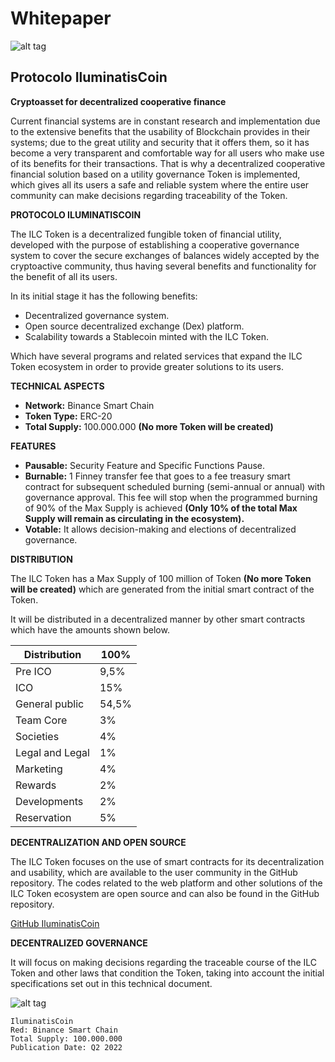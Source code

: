 # Whitepaper
![alt tag](https://i.ibb.co/h20ttL8/IC.png)
## Protocolo IluminatisCoin
**Cryptoasset for decentralized cooperative finance**

Current financial systems are in constant research and implementation due to the extensive benefits that the usability of Blockchain provides in their systems; due to the great utility and security that it offers them, so it has become a very transparent and comfortable way for all users who make use of its benefits for their transactions.
That is why a decentralized cooperative financial solution based on a utility governance Token is implemented, which gives all its users a safe and reliable system where the entire user community can make decisions regarding traceability of the Token.

**PROTOCOLO ILUMINATISCOIN**

The ILC Token is a decentralized fungible token of financial utility, developed with the purpose of establishing a cooperative governance system to cover the secure exchanges of balances widely accepted by the cryptoactive community, thus having several benefits and functionality for the benefit of all its users.

In its initial stage it has the following benefits:
* Decentralized governance system.
* Open source decentralized exchange (Dex) platform.
* Scalability towards a Stablecoin minted with the ILC Token.

Which have several programs and related services that expand the ILC Token ecosystem in order to provide greater solutions to its users.

**TECHNICAL ASPECTS**
- **Network:** Binance Smart Chain
- **Token Type:** ERC-20
- **Total Supply:** 100.000.000 **(No more Token will be created)**

**FEATURES**
- **Pausable:** Security Feature and Specific Functions Pause.
- **Burnable:** 1 Finney transfer fee that goes to a fee treasury smart contract for subsequent scheduled burning (semi-annual or annual) with governance approval. This fee will stop when the programmed burning of 90% of the Max Supply is achieved **(Only 10% of the total Max Supply will remain as circulating in the ecosystem).**
- **Votable:** It allows decision-making and elections of decentralized governance.

**DISTRIBUTION**

The ILC Token has a Max Supply of 100 million of Token **(No more Token will be created)** which are generated from the initial smart contract of the Token.

It will be distributed in a decentralized manner by other smart contracts which have the amounts shown below. 

| Distribution	 | 100%	 |
| ------------- | ------------- |
| Pre ICO | 9,5% |
| ICO | 15% |
| General public | 54,5% |
| Team Core | 3% |
| Societies  | 4% |
| Legal and Legal	| 1% |
| Marketing	| 4% |
| Rewards | 2% |
| Developments | 2% |
| Reservation | 5% |


**DECENTRALIZATION AND OPEN SOURCE**

The ILC Token focuses on the use of smart contracts for its decentralization and usability, which are available to the user community in the GitHub repository.
The codes related to the web platform and other solutions of the ILC Token ecosystem are open source and can also be found in the GitHub repository.

[GitHub IluminatisCoin](https://github.com/IluminatisCoin)

**DECENTRALIZED GOVERNANCE**

It will focus on making decisions regarding the traceable course of the ILC Token and other laws that condition the Token, taking into account the initial specifications set out in this technical document.

![alt tag](https://i.ibb.co/h20ttL8/IC.png)
```**IluminatisCoin**
IluminatisCoin
Red: Binance Smart Chain
Total Supply: 100.000.000
Publication Date: Q2 2022
```
